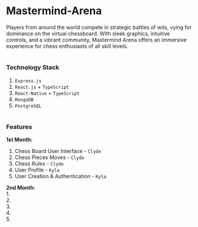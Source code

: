 # Mastermind-Arena
Players from around the world compete in strategic battles of wits, vying for dominance on the virtual chessboard. With sleek graphics, intuitive controls, and a vibrant community, Mastermind Arena offers an immersive experience for chess enthusiasts of all skill levels.


#

### Technology Stack
1. `Express.js`
3. `React.js` + `TypeScript`
4. `React-Native` + `TypeScript`
5. `MongoDB`
6. `PostgreSQL`

#

### Features
**1st Month:**   
1. Chess Board User Interface - `Clyde`
2. Chess Pieces Moves - `Clyde`
3. Chess Rules - `Clyde`
4. User Profile - `Kyla`
5. User Creation & Authentication - `Kyla`


**2nd Month:**   
1.  
2.  
3.  
4.  
5.  
